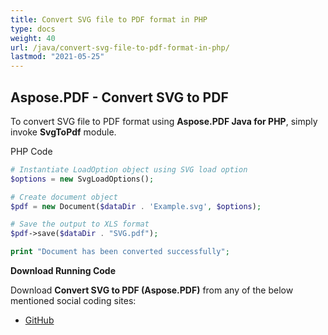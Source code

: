 ```yaml
---
title: Convert SVG file to PDF format in PHP
type: docs
weight: 40
url: /java/convert-svg-file-to-pdf-format-in-php/
lastmod: "2021-05-25"
---
```


## Aspose.PDF - Convert SVG to PDF

To convert SVG file to PDF format using **Aspose.PDF Java for PHP**, simply invoke **SvgToPdf** module.

PHP Code

```php
# Instantiate LoadOption object using SVG load option
$options = new SvgLoadOptions();

# Create document object
$pdf = new Document($dataDir . 'Example.svg', $options);

# Save the output to XLS format
$pdf->save($dataDir . "SVG.pdf");

print "Document has been converted successfully";

```

**Download Running Code**

Download **Convert SVG to PDF (Aspose.PDF)** from any of the below mentioned social coding sites:

- [GitHub](https://github.com/aspose-pdf/Aspose.PDF-for-Java/blob/master/Plugins/Aspose_Pdf_Java_for_PHP/src/Aspose/Pdf/WorkingWithDocumentConversion/SvgToPdf.php)
